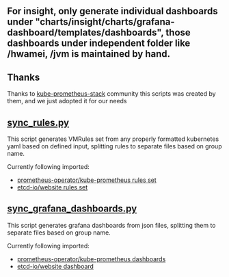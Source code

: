 ## For insight, only generate individual dashboards under "charts/insight/charts/grafana-dashboard/templates/dashboards", those dashboards under independent folder like /hwamei, /jvm is maintained by hand. 

## Thanks
Thanks to [kube-prometheus-stack](https://github.com/prometheus-community/helm-charts/tree/main/charts/kube-prometheus-stack) community
this scripts was created by them, and we just adopted it for our needs

## [sync_rules.py](sync_rules.py)

This script generates VMRules set from any properly formatted kubernetes yaml based on defined input, splitting rules to separate files based on group name.

Currently following imported:

- [prometheus-operator/kube-prometheus rules set](https://github.com/prometheus-operator/kube-prometheus/tree/master/manifests/kubernetes-prometheusRule.yaml)
- [etcd-io/website rules set](https://github.com/etcd-io/website/tree/master/content/docs/v3.4.0/etcd-mixin/README.md)


## [sync_grafana_dashboards.py](sync_grafana_dashboards.py)

This script generates grafana dashboards from json files, splitting them to separate files based on group name.

Currently following imported:

- [prometheus-operator/kube-prometheus dashboards](https://github.com/prometheus-operator/kube-prometheus/tree/master/manifests/grafana-deployment.yaml)
- [etcd-io/website dashboard](https://etcd.io/docs/v3.1/op-guide/grafana.json)